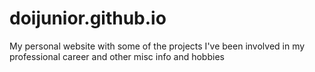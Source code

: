 # doijunior.github.io
My personal website with some of the projects I've been involved in my professional career and other misc info and hobbies
